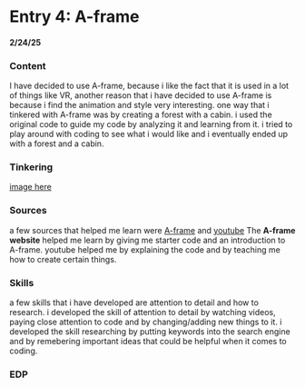 # Entry 4: A-frame
#### 2/24/25

### Content
I have decided to use A-frame, because i like the fact that it is used in a lot of things like VR, another reason that i have decided to use A-frame is because i find the animation and style very interesting. one way that i tinkered with A-frame was by creating a forest with a cabin. i used the original code to guide my code by analyzing it and learning from it. i tried to play around with coding to see what i would like and i eventually ended up with a forest and a cabin.

### Tinkering
[image here](help.png)


### Sources
a few sources that helped me learn were [A-frame](https://aframe.io/) and [youtube](https://www.youtube.com/) The **A-frame website** helped me learn by giving me starter code and an introduction to A-frame. youtube helped me by explaining the code and by teaching me how to create certain things. 

### Skills
a few skills that i have developed are attention to detail and how to research. i developed the skill of attention to detail by watching videos, paying close attention to code and by changing/adding new things to it. i developed the skill researching by putting keywords into the search engine and by remebering important ideas that could be helpful when it comes to coding.

### EDP
